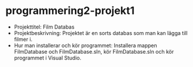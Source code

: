 # programmering2-projekt1
* Projekttitel: Film Databas
* Projektbeskrivning: Projektet är en sorts databas som man kan lägga till filmer i.
* Hur man installerar och kör programmet: Installera  mappen FilmDatabase och FilmDatabase.sln, kör FilmDatabase.sln och kör programmet i Visual Studio.
